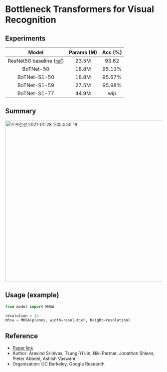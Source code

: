 # Bottleneck Transformers for Visual Recognition

## Experiments

| Model | Params (M) | Acc (%) |
|:-:|:-:|:-:|
| ResNet50 baseline ([ref](https://github.com/kuangliu/pytorch-cifar)) | 23.5M | 93.62 |
| BoTNet-50 | 18.8M | 95.11% |
| BoTNet-S1-50 | 18.8M | 95.67% |
| BoTNet-S1-59 | 27.5M | 95.98% |
| BoTNet-S1-77 | 44.9M | wip |

## Summary
<img width="516" alt="스크린샷 2021-01-28 오후 4 50 19" src="https://user-images.githubusercontent.com/22078438/106106482-f04da900-6188-11eb-8f15-820811c2f908.png">

## Usage (example)
```python
from model import MHSA

resolution = 14
mhsa = MHSA(planes, width=resolution, height=resolution)
```


## Reference
 - [Paper link](https://arxiv.org/abs/2101.11605)
 - Author: Aravind Srinivas, Tsung-Yi Lin, Niki Parmar, Jonathon Shlens, Pieter Abbeel, Ashish Vaswani
 - Organization: UC Berkeley, Google Research
